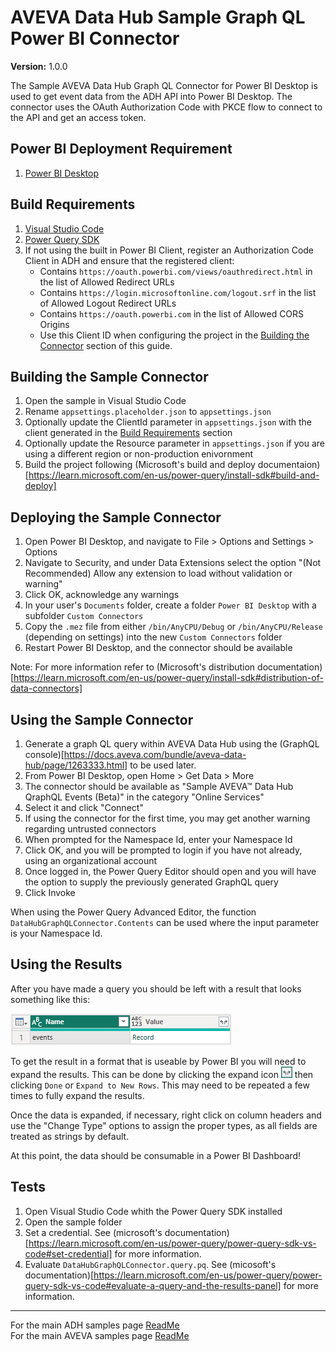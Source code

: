 # AVEVA Data Hub Sample Graph QL Power BI Connector

**Version:** 1.0.0

The Sample AVEVA Data Hub Graph QL Connector for Power BI Desktop is used to get event data from the ADH API into Power BI Desktop. The connector uses the OAuth Authorization Code with PKCE flow to connect to the API and get an access token.

## Power BI Deployment Requirement

1. [Power BI Desktop](https://powerbi.microsoft.com/en-us/desktop/)

## Build Requirements

1. [Visual Studio Code](https://code.visualstudio.com/)
1. [Power Query SDK](https://marketplace.visualstudio.com/items?itemName=PowerQuery.vscode-powerquery-sdk)
1. If not using the built in Power BI Client, register an Authorization Code Client in ADH and ensure that the registered client:
   - Contains `https://oauth.powerbi.com/views/oauthredirect.html` in the list of Allowed Redirect URLs
   - Contains `https://login.microsoftonline.com/logout.srf` in the list of Allowed Logout Redirect URLs
   - Contains `https://oauth.powerbi.com` in the list of Allowed CORS Origins
   - Use this Client ID when configuring the project in the [Building the Connector](#building-the-connector) section of this guide.

## Building the Sample Connector

1. Open the sample in Visual Studio Code
1. Rename `appsettings.placeholder.json` to `appsettings.json`
1. Optionally update the ClientId parameter in `appsettings.json` with the client generated in the [Build Requirements](#build-requirements) section
1. Optionally update the Resource parameter in `appsettings.json` if you are using a different region or non-production enivornment
1. Build the project following (Microsoft's build and deploy documentaion)[https://learn.microsoft.com/en-us/power-query/install-sdk#build-and-deploy]

## Deploying the Sample Connector

1. Open Power BI Desktop, and navigate to File > Options and Settings > Options
1. Navigate to Security, and under Data Extensions select the option "(Not Recommended) Allow any extension to load without validation or warning"
1. Click OK, acknowledge any warnings
1. In your user's `Documents` folder, create a folder `Power BI Desktop` with a subfolder `Custom Connectors`
1. Copy the `.mez` file from either `/bin/AnyCPU/Debug` or `/bin/AnyCPU/Release` (depending on settings) into the new `Custom Connectors` folder
1. Restart Power BI Desktop, and the connector should be available

Note: For more information refer to (Microsoft's distribution documentation)[https://learn.microsoft.com/en-us/power-query/install-sdk#distribution-of-data-connectors]

## Using the Sample Connector

1. Generate a graph QL query within AVEVA Data Hub using the (GraphQL console)[https://docs.aveva.com/bundle/aveva-data-hub/page/1263333.html] to be used later.
1. From Power BI Desktop, open Home > Get Data > More
1. The connector should be available as "Sample AVEVA™ Data Hub QraphQL Events (Beta)" in the category "Online Services"
1. Select it and click "Connect"
1. If using the connector for the first time, you may get another warning regarding untrusted connectors
1. When prompted for the Namespace Id, enter your Namespace Id
1. Click OK, and you will be prompted to login if you have not already, using an organizational account
1. Once logged in, the Power Query Editor should open and you will have the option to supply the previously generated GraphQL query
1. Click Invoke

When using the Power Query Advanced Editor, the function `DataHubGraphQLConnector.Contents` can be used where the input parameter is your Namespace Id.

## Using the Results

After you have made a query you should be left with a result that looks something like this:

![Power Query Editor Result](images/Power%20Query%20Editor%20Result.png)

To get the result in a format that is useable by Power BI you will need to expand the results. This can be done by clicking the expand icon ![Expand Icon](/images/Expand%20Icon.png) then clicking `Done` or `Expand to New Rows`. This may need to be repeated a few times to fully expand the results.

Once the data is expanded, if necessary, right click on column headers and use the "Change Type" options to assign the proper types, as all fields are treated as strings by default.

At this point, the data should be consumable in a Power BI Dashboard!

## Tests

1. Open Visual Studio Code whith the Power Query SDK installed
1. Open the sample folder
1. Set a credential. See (microsoft's documentation)[https://learn.microsoft.com/en-us/power-query/power-query-sdk-vs-code#set-credential] for more information.
1. Evaluate `DataHubGraphQLConnector.query.pq`. See (micosoft's documentation)[https://learn.microsoft.com/en-us/power-query/power-query-sdk-vs-code#evaluate-a-query-and-the-results-panel] for more information.

---

For the main ADH samples page [ReadMe](https://github.com/osisoft/OSI-Samples-OCS)  
For the main AVEVA samples page [ReadMe](https://github.com/osisoft/OSI-Samples)
